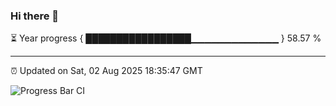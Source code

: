 ### Hi there 👋

⏳ Year progress { █████████████████▁▁▁▁▁▁▁▁▁▁▁▁▁ } 58.57 %

---

⏰ Updated on Sat, 02 Aug 2025 18:35:47 GMT

![Progress Bar CI](https://github.com/ZhaoGui/ZhaoGui/workflows/Progress%20Bar%20CI/badge.svg)
